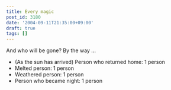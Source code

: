 ```yaml
---
title: Every magic
post_id: 3180
date: '2004-09-11T21:35:00+09:00'
draft: true
tags: []
---
```


And who will be gone? By the way ...

*   (As the sun has arrived) Person who returned home: 1 person
*   Melted person: 1 person
*   Weathered person: 1 person
*   Person who became night: 1 person

